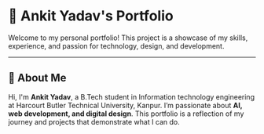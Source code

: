 # 🌟 Ankit Yadav's Portfolio

Welcome to my personal portfolio! This project is a showcase of my skills, experience, and passion for technology, design, and development.


---

## 📌 About Me

Hi, I'm **Ankit Yadav**, a B.Tech student in Information technology engineering at  Harcourt Butler Technical University, Kanpur. I’m passionate about **AI, web development, and digital design**. 
This portfolio is a reflection of my journey and projects that demonstrate what I can do.
